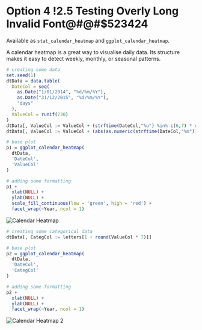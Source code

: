 # Option 4 !2.5 Testing Overly Long Invalid Font@#@#$523424

Available as `stat_calendar_heatmap` and `ggplot_calendar_heatmap`.

A calendar heatmap is a great way to visualise daily data. Its structure
makes it easy to detect weekly, monthly, or seasonal patterns.

```r
# creating some data
set.seed(1)
dtData = data.table(
  DateCol = seq(
    as.Date("1/01/2014", "%d/%m/%Y"),
    as.Date("31/12/2015", "%d/%m/%Y"),
    "days"
  ),
  ValueCol = runif(730)
)
dtData[, ValueCol := ValueCol + (strftime(DateCol,"%u") %in% c(6,7) * runif(1) * 0.75), .I]
dtData[, ValueCol := ValueCol + (abs(as.numeric(strftime(DateCol,"%m")) - 6.5)) * runif(1) * 0.75, .I]

# base plot
p1 = ggplot_calendar_heatmap(
  dtData,
  'DateCol',
  'ValueCol'
)

# adding some formatting
p1 +
  xlab(NULL) +
  ylab(NULL) +
  scale_fill_continuous(low = 'green', high = 'red') +
  facet_wrap(~Year, ncol = 1)
```

![Calendar
  Heatmap](https://github.com/JesseVent/ggTimeSeries/blob/581fa14a6bbf71dd1c30190244ffdce9646900e1/README_files/figure-markdown_strict/calendar_heatmap-1.png?raw=true)

```r
# creating some categorical data
dtData[, CategCol := letters[1 + round(ValueCol * 7)]]

# base plot
p2 = ggplot_calendar_heatmap(
  dtData,
  'DateCol',
  'CategCol'
)

# adding some formatting
p2 +
  xlab(NULL) +
  ylab(NULL) +
  facet_wrap(~Year, ncol = 1)
```

![Calendar Heatmap
  2](https://github.com/JesseVent/ggTimeSeries/blob/581fa14a6bbf71dd1c30190244ffdce9646900e1/README_files/figure-markdown_strict/calendar_heatmap-2.png?raw=true)
